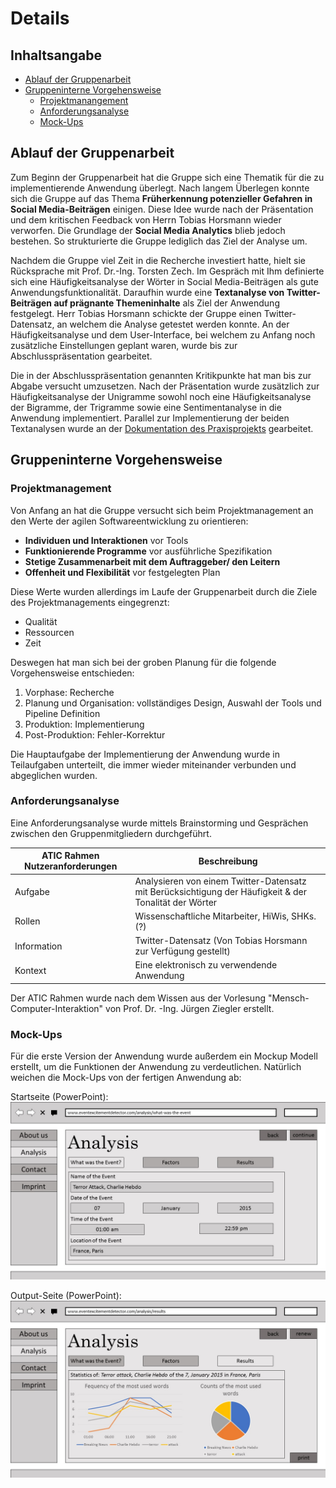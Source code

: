 # Details
## Inhaltsangabe 
- [Ablauf der Gruppenarbeit](#ablauf-der-gruppenarbeit) 
- [Gruppeninterne Vorgehensweise](#gruppeninterne-vorgehensweise)
  - [Projektmanangement](#projektmanagement) 
  - [Anforderungsanalyse](#anforderungsanalyse) 
  - [Mock-Ups](#mock-ups)
  
## Ablauf der Gruppenarbeit
Zum Beginn der Gruppenarbeit hat die Gruppe sich eine Thematik für die zu implementierende Anwendung überlegt. Nach langem Überlegen konnte sich die Gruppe auf das Thema **Früherkennung potenzieller Gefahren in Social Media-Beiträgen** einigen. Diese Idee wurde nach der Präsentation und dem kritischen Feedback von Herrn Tobias Horsmann wieder verworfen. Die Grundlage der **Social Media Analytics** blieb jedoch bestehen. So strukturierte die Gruppe lediglich das Ziel der Analyse um.

Nachdem die Gruppe viel Zeit in die Recherche investiert hatte, hielt sie Rücksprache mit Prof. Dr.-Ing. Torsten Zech. Im Gespräch mit Ihm definierte sich eine Häufigkeitsanalyse der Wörter in Social Media-Beiträgen als gute Anwendungsfunktionalität. Daraufhin wurde eine **Textanalyse von Twitter-Beiträgen auf prägnante Themeninhalte** als Ziel der Anwendung festgelegt. Herr Tobias Horsmann schickte der Gruppe einen Twitter-Datensatz, an welchem die Analyse getestet werden konnte. An der Häufigkeitsanalyse und dem User-Interface, bei welchem zu Anfang noch zusätzliche Einstellungen geplant waren, wurde bis zur Abschlusspräsentation gearbeitet.

Die in der Abschlusspräsentation genannten Kritikpunkte hat man bis zur Abgabe versucht umzusetzen. Nach der Präsentation wurde zusätzlich zur Häufigkeitsanalyse der Unigramme sowohl noch eine Häufigkeitsanalyse der Bigramme, der Trigramme sowie eine Sentimentanalyse in die Anwendung implementiert. Parallel zur Implementierung der beiden Textanalysen wurde an der [Dokumentation des Praxisprojekts](README.md) gearbeitet.


## Gruppeninterne Vorgehensweise
### Projektmanagement 
Von Anfang an hat die Gruppe versucht sich beim Projektmanagement an den Werte der agilen Softwareentwicklung zu orientieren:
- **Individuen und Interaktionen** vor Tools
- **Funktionierende Programme** vor ausführliche Spezifikation
- **Stetige Zusammenarbeit mit dem Auftraggeber/ den Leitern**
- **Offenheit und Flexibilität** vor festgelegten Plan

Diese Werte wurden allerdings im Laufe der Gruppenarbeit durch die Ziele des Projektmanagements eingegrenzt: 
- Qualität
- Ressourcen
- Zeit

Deswegen hat man sich bei der groben Planung für die folgende Vorgehensweise entschieden:
1. Vorphase: Recherche
2. Planung und Organisation: vollständiges Design, Auswahl der Tools und Pipeline Definition
3. Produktion: Implementierung
4. Post-Produktion: Fehler-Korrektur 					

Die Hauptaufgabe der Implementierung der Anwendung wurde in Teilaufgaben unterteilt, die immer wieder miteinander verbunden und abgeglichen wurden.

### Anforderungsanalyse
Eine Anforderungsanalyse wurde mittels Brainstorming und Gesprächen zwischen den Gruppenmitgliedern durchgeführt.

ATIC Rahmen Nutzeranforderungen | Beschreibung
------------------- | ------------ 
Aufgabe | Analysieren von einem Twitter-Datensatz mit Berücksichtigung der Häufigkeit & der Tonalität der Wörter 
Rollen | Wissenschaftliche Mitarbeiter, HiWis, SHKs. (?)
Information | Twitter-Datensatz (Von Tobias Horsmann zur Verfügung gestellt)
Kontext | Eine elektronisch zu verwendende Anwendung

Der ATIC Rahmen wurde nach dem Wissen aus der Vorlesung "Mensch-Computer-Interaktion" von Prof. Dr. -Ing. Jürgen Ziegler erstellt. 

### Mock-Ups
Für die erste Version der Anwendung wurde außerdem ein Mockup Modell erstellt, um die Funktionen der Anwendung zu verdeutlichen. Natürlich weichen die Mock-Ups von der fertigen Anwendung ab:

Startseite (PowerPoint): ![Startseite](https://github.com/JuliaAs/TextAnalyticsJuliaAs/blob/master/Praxisprojekt%20-%20Textanalyse%20Mock%20Up%20(erste%20Version%20der%20Anwendung)/Startseite.JPG) 

Output-Seite (PowerPoint): ![Output-Seite]( https://github.com/JuliaAs/TextAnalyticsJuliaAs/blob/master/Praxisprojekt%20-%20Textanalyse%20Mock%20Up%20(erste%20Version%20der%20Anwendung)/Output-Seite.JPG)
